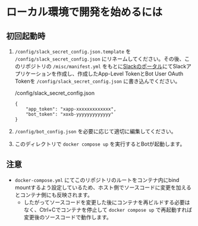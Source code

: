 # ローカル環境で開発を始めるには

## 初回起動時

1. `/config/slack_secret_config.json.template` を `/config/slack_secret_config.json` にリネームしてください。その後、このリポジトリの `/misc/manifest.yml` をもとに[Slackのポータル](https://api.slack.com/apps)にてSlackアプリケーションを作成し、作成したApp-Level TokenとBot User OAuth Tokenを `/config/slack_secret_config.json` に書き込んでください。

    /config/slack_secret_config.json
    ```
    {
        "app_token": "xapp-xxxxxxxxxxxxx",
        "bot_token": "xoxb-yyyyyyyyyyyyy"
    }
    ```

1. `/config/bot_config.json` を必要に応じて適切に編集してください。

1. このディレクトリで `docker compose up` を実行するとBotが起動します。

## 注意

- `docker-compose.yml` にてこのリポジトリのルートをコンテナ内にbind mountするよう設定しているため、ホスト側でソースコードに変更を加えるとコンテナ側にも反映されます。
  - したがってソースコードを変更した後にコンテナを再ビルドする必要はなく、Ctrl+Cでコンテナを停止して `docker compose up` で再起動すれば変更後のソースコードで動作します。